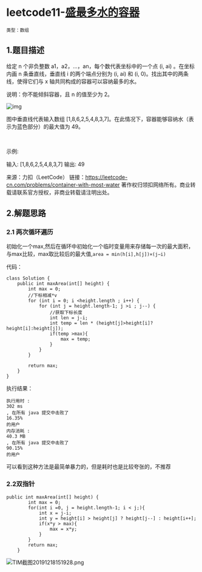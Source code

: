 # leetcode11-[盛最多水的容器](https://leetcode-cn.com/problems/container-with-most-water/)

`类型：数组`

## 1.题目描述

给定 n 个非负整数 a1，a2，...，an，每个数代表坐标中的一个点 (i, ai) 。在坐标内画 n 条垂直线，垂直线 i 的两个端点分别为 (i, ai) 和 (i, 0)。找出其中的两条线，使得它们与 x 轴共同构成的容器可以容纳最多的水。

说明：你不能倾斜容器，且 n 的值至少为 2。

![img](https://aliyun-lc-upload.oss-cn-hangzhou.aliyuncs.com/aliyun-lc-upload/uploads/2018/07/25/question_11.jpg)

图中垂直线代表输入数组 [1,8,6,2,5,4,8,3,7]。在此情况下，容器能够容纳水（表示为蓝色部分）的最大值为 49。

 

示例:

输入: [1,8,6,2,5,4,8,3,7]
输出: 49

来源：力扣（LeetCode）
链接：https://leetcode-cn.com/problems/container-with-most-water
著作权归领扣网络所有。商业转载请联系官方授权，非商业转载请注明出处。



## 2.解题思路

### 2.1 两次循环遍历

初始化一个max,然后在循环中初始化一个临时变量用来存储每一次的最大面积，与max比较，max取比较后的最大值,`area = min(h[i],h[j])×(j−i)`

代码：

```
class Solution {
    public int maxArea(int[] height) {
        int max = 0;
        //下标相减*v
        for (int i = 0; i <height.length ; i++) {
            for (int j = height.length-1; j >i ; j--) {
                //获取下标长度
                int len = j-i;
                int temp = len * (height[j]>height[i]?height[i]:height[j]);
                if(temp >max){
                    max = temp;
                }
            }
        }

        return max;
    }
}
```

执行结果：

```
执行用时 :
302 ms
, 在所有 java 提交中击败了
16.35%
的用户
内存消耗 :
40.3 MB
, 在所有 java 提交中击败了
90.15%
的用户
```

可以看到这种方法是最简单暴力的，但是耗时也是比较夸张的，不推荐

### 2.2双指针

```
public int maxArea(int[] height) {
        int max = 0;
        for(int i =0, j = height.length-1; i < j;){
            int x = j-i;
            int y = height[i] > height[j] ? height[j--] : height[i++];
            if(x*y > max){
                max = x*y;
            } 
        }
        return max;
    }

```

![TIM截图20191218151928.png](https://pic.leetcode-cn.com/e7fef94ca9bb6ff17f84e641ef559a73481551ff8309dd726f21b100f94035b1-TIM%E6%88%AA%E5%9B%BE20191218151928.png)